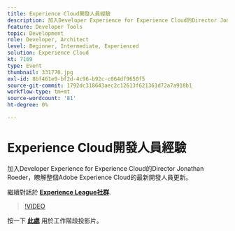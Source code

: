 ```yaml
---
title: Experience Cloud開發人員經驗
description: 加入Developer Experience for Experience Cloud的Director Jonathan Roeder，瞭解整個Adobe Experience Cloud的最新開發人員更新。 此工作階段屬於Adobe Developers Live內容事件的一部分。
feature: Developer Tools
topic: Development
role: Developer, Architect
level: Beginner, Intermediate, Experienced
solution: Experience Cloud
kt: 7169
type: Event
thumbnail: 331770.jpg
exl-id: 8bf461e9-bf2d-4c96-b92c-c064df9650f5
source-git-commit: 1792dc318643aec2c12613f621361d72a7a918b1
workflow-type: tm+mt
source-wordcount: '81'
ht-degree: 0%

---
```


# Experience Cloud開發人員經驗

加入Developer Experience for Experience Cloud的Director Jonathan Roeder，瞭解整個Adobe Experience Cloud的最新開發人員更新。

繼續對話於 **[Experience League社群](https://adobe.ly/36Yd3v6)**.

>[!VIDEO](https://video.tv.adobe.com/v/331770/?quality=12&learn=on&hidetitle=true)

按一下 **[此處](/help/adobe-developers-live/assets/developer-experience.pdf)** 用於工作階段投影片。
